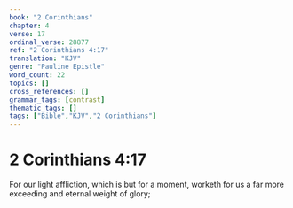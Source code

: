 ```yaml
---
book: "2 Corinthians"
chapter: 4
verse: 17
ordinal_verse: 28877
ref: "2 Corinthians 4:17"
translation: "KJV"
genre: "Pauline Epistle"
word_count: 22
topics: []
cross_references: []
grammar_tags: [contrast]
thematic_tags: []
tags: ["Bible","KJV","2 Corinthians"]
---
```


# 2 Corinthians 4:17

For our light affliction, which is but for a moment, worketh for us a far more exceeding and eternal weight of glory;

